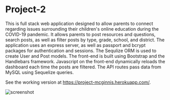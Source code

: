# Project-2

This is full stack web application designed to allow parents to connect regarding issues surrounding their children's online education during the COVID-19 pandemic. It allows parents to post resources and questions, search posts, as well as filter posts by type, grade, school, and district. The application uses an express server, as well as passport and bcrypt packages for authentication and sessions. The Sequlize ORM is used to create User and Post models. The front-end is built using Bootstrap and the Handlebars framework. Javascript on the front-end dynamically reloads the dashboard each time the posts are filtered. The API routes pass data from MySQL using Sequelize queries.

See the working version at https://project-mcginnis.herokuapp.com/.

![screenshot](https://github.com/paulsloderbeck/Project-2/blob/master/screenshot.png)
